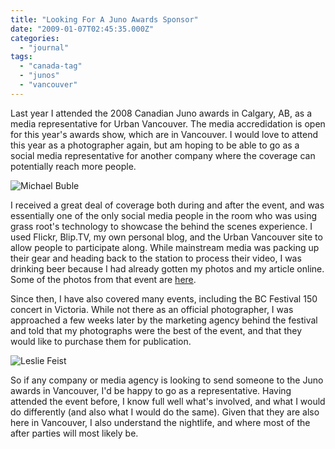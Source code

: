 ```yaml
---
title: "Looking For A Juno Awards Sponsor"
date: "2009-01-07T02:45:35.000Z"
categories: 
  - "journal"
tags: 
  - "canada-tag"
  - "junos"
  - "vancouver"
---
```


Last year I attended the 2008 Canadian Juno awards in Calgary, AB, as a media representative for Urban Vancouver. The media accredidation is open for this year's awards show, which are in Vancouver. I would love to attend this year as a photographer again, but am hoping to be able to go as a social media representative for another company where the coverage can potentially reach more people.

![Michael Buble](http://farm3.static.flickr.com/2001/2393822107_061c1ae41e.jpg?v=0)

I received a great deal of coverage both during and after the event, and was essentially one of the only social media people in the room who was using grass root's technology to showcase the behind the scenes experience. I used Flickr, Blip.TV, my own personal blog, and the Urban Vancouver site to allow people to participate along. While mainstream media was packing up their gear and heading back to the station to process their video, I was drinking beer because I had already gotten my photos and my article online. Some of the photos from that event are [here](http://flickr.com/photos/duanestorey/sets/72157604321984640/).

Since then, I have also covered many events, including the BC Festival 150 concert in Victoria. While not there as an official photographer, I was approached a few weeks later by the marketing agency behind the festival and told that my photographs were the best of the event, and that they would like to purchase them for publication.

![Leslie Feist](http://farm4.static.flickr.com/3005/2747787815_49aa745886.jpg?v=0)

So if any company or media agency is looking to send someone to the Juno awards in Vancouver, I'd be happy to go as a representative. Having attended the event before, I know full well what's involved, and what I would do differently (and also what I would do the same). Given that they are also here in Vancouver, I also understand the nightlife, and where most of the after parties will most likely be.
